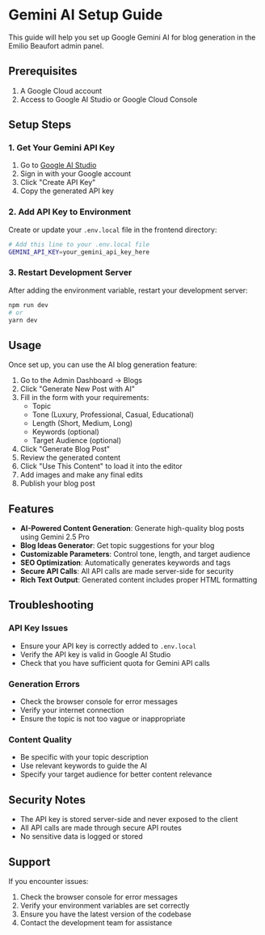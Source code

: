 # Gemini AI Setup Guide

This guide will help you set up Google Gemini AI for blog generation in the Emilio Beaufort admin panel.

## Prerequisites

1. A Google Cloud account
2. Access to Google AI Studio or Google Cloud Console

## Setup Steps

### 1. Get Your Gemini API Key

1. Go to [Google AI Studio](https://makersuite.google.com/app/apikey)
2. Sign in with your Google account
3. Click "Create API Key"
4. Copy the generated API key

### 2. Add API Key to Environment

Create or update your `.env.local` file in the frontend directory:

```bash
# Add this line to your .env.local file
GEMINI_API_KEY=your_gemini_api_key_here
```

### 3. Restart Development Server

After adding the environment variable, restart your development server:

```bash
npm run dev
# or
yarn dev
```

## Usage

Once set up, you can use the AI blog generation feature:

1. Go to the Admin Dashboard → Blogs
2. Click "Generate New Post with AI"
3. Fill in the form with your requirements:
   - Topic
   - Tone (Luxury, Professional, Casual, Educational)
   - Length (Short, Medium, Long)
   - Keywords (optional)
   - Target Audience (optional)
4. Click "Generate Blog Post"
5. Review the generated content
6. Click "Use This Content" to load it into the editor
7. Add images and make any final edits
8. Publish your blog post

## Features

- **AI-Powered Content Generation**: Generate high-quality blog posts using Gemini 2.5 Pro
- **Blog Ideas Generator**: Get topic suggestions for your blog
- **Customizable Parameters**: Control tone, length, and target audience
- **SEO Optimization**: Automatically generates keywords and tags
- **Secure API Calls**: All API calls are made server-side for security
- **Rich Text Output**: Generated content includes proper HTML formatting

## Troubleshooting

### API Key Issues
- Ensure your API key is correctly added to `.env.local`
- Verify the API key is valid in Google AI Studio
- Check that you have sufficient quota for Gemini API calls

### Generation Errors
- Check the browser console for error messages
- Verify your internet connection
- Ensure the topic is not too vague or inappropriate

### Content Quality
- Be specific with your topic description
- Use relevant keywords to guide the AI
- Specify your target audience for better content relevance

## Security Notes

- The API key is stored server-side and never exposed to the client
- All API calls are made through secure API routes
- No sensitive data is logged or stored

## Support

If you encounter issues:
1. Check the browser console for error messages
2. Verify your environment variables are set correctly
3. Ensure you have the latest version of the codebase
4. Contact the development team for assistance

